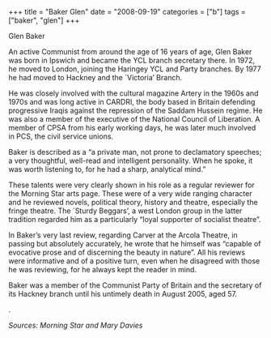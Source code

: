 +++
title = "Baker Glen"
date = "2008-09-19"
categories = ["b"]
tags = ["baker", "glen"]
+++

Glen Baker

An active Communist from around the age of 16 years of age, Glen Baker was born in Ipswich and became the YCL branch secretary there. In 1972, he moved to London, joining the Haringey YCL and Party branches. By 1977 he had moved to Hackney and the \`Victoria’ Branch.

He was closely involved with the cultural magazine Artery in the 1960s and 1970s and was long active in CARDRI, the body based in Britain defending progressive Iraqis against the repression of the Saddam Hussein regime. He was also a member of the executive of the National Council of Liberation. A member of CPSA from his early working days, he was later much involved in PCS, the civil service unions. 

Baker is described as a “a private man, not prone to declamatory speeches; a very thoughtful, well-read and intelligent personality. When he spoke, it was worth listening to, for he had a sharp, analytical mind.”

These talents were very clearly shown in his role as a regular reviewer for the Morning Star arts page. These were of a very wide ranging character and he reviewed novels, political theory, history and theatre, especially the fringe theatre. The \`Sturdy Beggars’, a west London group in the latter tradition regarded him as a particularly “loyal supporter of socialist theatre”.

In Baker’s very last review, regarding Carver at the Arcola Theatre, in passing but absolutely accurately, he wrote that he himself was “capable of evocative prose and of discerning the beauty in nature”. All his reviews were informative and of a positive turn, even when he disagreed with those he was reviewing, for he always kept the reader in mind.

Baker was a member of the Communist Party of Britain and the secretary of its Hackney branch until his untimely death in August 2005, aged 57.

.

_Sources: Morning Star and Mary Davies_
